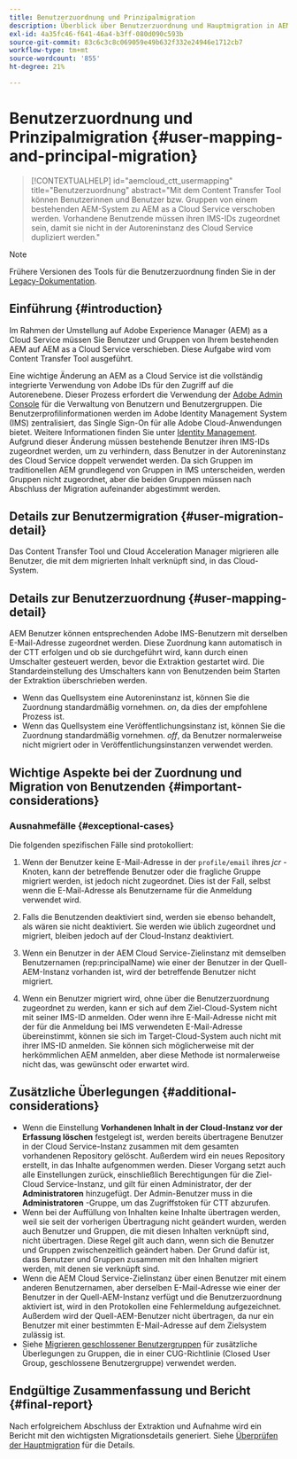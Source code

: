 ```yaml
---
title: Benutzerzuordnung und Prinzipalmigration
description: Überblick über Benutzerzuordnung und Hauptmigration in AEM as a Cloud Service.
exl-id: 4a35fc46-f641-46a4-b3ff-080d090c593b
source-git-commit: 83c6c3c8c069059e49b632f332e24946e1712cb7
workflow-type: tm+mt
source-wordcount: '855'
ht-degree: 21%

---
```


# Benutzerzuordnung und Prinzipalmigration {#user-mapping-and-principal-migration}

>[!CONTEXTUALHELP]
>id="aemcloud_ctt_usermapping"
>title="Benutzerzuordnung"
>abstract="Mit dem Content Transfer Tool können Benutzerinnen und Benutzer bzw. Gruppen von einem bestehenden AEM-System zu AEM as a Cloud Service verschoben werden. Vorhandene Benutzende müssen ihren IMS-IDs zugeordnet sein, damit sie nicht in der Autoreninstanz des Cloud Service dupliziert werden."

>[!NOTE]
>Frühere Versionen des Tools für die Benutzerzuordnung finden Sie in der [Legacy-Dokumentation](/help/journey-migration/content-transfer-tool/user-mapping-tool-legacy/considerations-user-mapping-tool-legacy.md).

## Einführung {#introduction}

Im Rahmen der Umstellung auf Adobe Experience Manager (AEM) as a Cloud Service müssen Sie Benutzer und Gruppen von Ihrem bestehenden AEM auf AEM as a Cloud Service verschieben. Diese Aufgabe wird vom Content Transfer Tool ausgeführt.

Eine wichtige Änderung an AEM as a Cloud Service ist die vollständig integrierte Verwendung von Adobe IDs für den Zugriff auf die Autorenebene. Dieser Prozess erfordert die Verwendung der [Adobe Admin Console](https://helpx.adobe.com/de/enterprise/using/admin-console.html) für die Verwaltung von Benutzern und Benutzergruppen. Die Benutzerprofilinformationen werden im Adobe Identity Management System (IMS) zentralisiert, das Single Sign-On für alle Adobe Cloud-Anwendungen bietet. Weitere Informationen finden Sie unter [Identity Management](https://experienceleague.adobe.com/docs/experience-manager-cloud-service/content/overview/what-is-new-and-different.html#identity-management). Aufgrund dieser Änderung müssen bestehende Benutzer ihren IMS-IDs zugeordnet werden, um zu verhindern, dass Benutzer in der Autoreninstanz des Cloud Service doppelt verwendet werden. Da sich Gruppen im traditionellen AEM grundlegend von Gruppen in IMS unterscheiden, werden Gruppen nicht zugeordnet, aber die beiden Gruppen müssen nach Abschluss der Migration aufeinander abgestimmt werden.

## Details zur Benutzermigration {#user-migration-detail}

Das Content Transfer Tool und Cloud Acceleration Manager migrieren alle Benutzer, die mit dem migrierten Inhalt verknüpft sind, in das Cloud-System.

## Details zur Benutzerzuordnung {#user-mapping-detail}

AEM Benutzer können entsprechenden Adobe IMS-Benutzern mit derselben E-Mail-Adresse zugeordnet werden.  Diese Zuordnung kann automatisch in der CTT erfolgen und ob sie durchgeführt wird, kann durch einen Umschalter gesteuert werden, bevor die Extraktion gestartet wird. Die Standardeinstellung des Umschalters kann von Benutzenden beim Starten der Extraktion überschrieben werden.

* Wenn das Quellsystem eine Autoreninstanz ist, können Sie die Zuordnung standardmäßig vornehmen. _on_, da dies der empfohlene Prozess ist.
* Wenn das Quellsystem eine Veröffentlichungsinstanz ist, können Sie die Zuordnung standardmäßig vornehmen. _off_, da Benutzer normalerweise nicht migriert oder in Veröffentlichungsinstanzen verwendet werden.

## Wichtige Aspekte bei der Zuordnung und Migration von Benutzenden {#important-considerations}


### Ausnahmefälle {#exceptional-cases}

Die folgenden spezifischen Fälle sind protokolliert:

1. Wenn der Benutzer keine E-Mail-Adresse in der `profile/email` ihres *jcr* -Knoten, kann der betreffende Benutzer oder die fragliche Gruppe migriert werden, ist jedoch nicht zugeordnet. Dies ist der Fall, selbst wenn die E-Mail-Adresse als Benutzername für die Anmeldung verwendet wird.

1. Falls die Benutzenden deaktiviert sind, werden sie ebenso behandelt, als wären sie nicht deaktiviert. Sie werden wie üblich zugeordnet und migriert, bleiben jedoch auf der Cloud-Instanz deaktiviert.

1. Wenn ein Benutzer in der AEM Cloud Service-Zielinstanz mit demselben Benutzernamen (rep:principalName) wie einer der Benutzer in der Quell-AEM-Instanz vorhanden ist, wird der betreffende Benutzer nicht migriert.

1. Wenn ein Benutzer migriert wird, ohne über die Benutzerzuordnung zugeordnet zu werden, kann er sich auf dem Ziel-Cloud-System nicht mit seiner IMS-ID anmelden. Oder wenn ihre E-Mail-Adresse nicht mit der für die Anmeldung bei IMS verwendeten E-Mail-Adresse übereinstimmt, können sie sich im Target-Cloud-System auch nicht mit ihrer IMS-ID anmelden. Sie können sich möglicherweise mit der herkömmlichen AEM anmelden, aber diese Methode ist normalerweise nicht das, was gewünscht oder erwartet wird.


## Zusätzliche Überlegungen {#additional-considerations}

* Wenn die Einstellung **Vorhandenen Inhalt in der Cloud-Instanz vor der Erfassung löschen** festgelegt ist, werden bereits übertragene Benutzer in der Cloud Service-Instanz zusammen mit dem gesamten vorhandenen Repository gelöscht. Außerdem wird ein neues Repository erstellt, in das Inhalte aufgenommen werden. Dieser Vorgang setzt auch alle Einstellungen zurück, einschließlich Berechtigungen für die Ziel-Cloud Service-Instanz, und gilt für einen Administrator, der der **Administratoren** hinzugefügt. Der Admin-Benutzer muss in die **Administratoren** -Gruppe, um das Zugriffstoken für CTT abzurufen.
* Wenn bei der Auffüllung von Inhalten keine Inhalte übertragen werden, weil sie seit der vorherigen Übertragung nicht geändert wurden, werden auch Benutzer und Gruppen, die mit diesen Inhalten verknüpft sind, nicht übertragen. Diese Regel gilt auch dann, wenn sich die Benutzer und Gruppen zwischenzeitlich geändert haben. Der Grund dafür ist, dass Benutzer und Gruppen zusammen mit den Inhalten migriert werden, mit denen sie verknüpft sind.
* Wenn die AEM Cloud Service-Zielinstanz über einen Benutzer mit einem anderen Benutzernamen, aber derselben E-Mail-Adresse wie einer der Benutzer in der Quell-AEM-Instanz verfügt und die Benutzerzuordnung aktiviert ist, wird in den Protokollen eine Fehlermeldung aufgezeichnet. Außerdem wird der Quell-AEM-Benutzer nicht übertragen, da nur ein Benutzer mit einer bestimmten E-Mail-Adresse auf dem Zielsystem zulässig ist.
* Siehe [Migrieren geschlossener Benutzergruppen](/help/journey-migration/content-transfer-tool/using-content-transfer-tool/closed-user-groups-migration.md) für zusätzliche Überlegungen zu Gruppen, die in einer CUG-Richtlinie (Closed User Group, geschlossene Benutzergruppe) verwendet werden.

## Endgültige Zusammenfassung und Bericht {#final-report}

Nach erfolgreichem Abschluss der Extraktion und Aufnahme wird ein Bericht mit den wichtigsten Migrationsdetails generiert. Siehe [Überprüfen der Hauptmigration](/help/journey-migration/content-transfer-tool/using-content-transfer-tool/validating-content-transfers.md#how-to-validate-principal-migration) für die Details.
